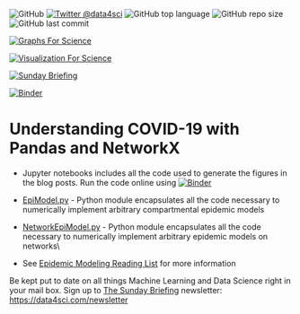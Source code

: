 ![GitHub](https://img.shields.io/github/license/DataForScience/CoVID19)
[![Twitter @data4sci](https://img.shields.io/twitter/follow/data4sci)](https://twitter.com/intent/follow?screen_name=data4sci)
![GitHub top language](https://img.shields.io/github/languages/top/DataForScience/CoVID19)
![GitHub repo size](https://img.shields.io/github/repo-size/DataForScience/CoVID19)
![GitHub last commit](https://img.shields.io/github/last-commit/DataForScience/CoVID19)

[![Graphs For Science](https://img.shields.io/badge/Graphs_For_Science-Subscribe-blue)](https://graphs4sci.substack.com/)

[![Visualization For Science](https://img.shields.io/badge/Visualization_For_Science-Subscribe-blue)](https://viz4sci.substack.com/)

[![Sunday Briefing](https://img.shields.io/badge/Sunday_Briefing-Subscribe-blue)](https://data4sci.ck.page/8a51c452bc)

[![Binder](https://mybinder.org/badge_logo.svg)](https://mybinder.org/v2/gh/DataForScience/CoVID19/master)

# Understanding COVID-19 with Pandas and NetworkX

- Jupyter notebooks includes all the code used to generate the figures in the blog posts. Run the code online using  [![Binder](https://mybinder.org/badge_logo.svg)](https://mybinder.org/v2/gh/DataForScience/CoVID19/main)

- [EpiModel.py](https://github.com/DataForScience/CoVID19/blob/master/EpiModel.py) - Python module encapsulates all the code necessary to numerically implement arbitrary compartmental epidemic models

- [NetworkEpiModel.py](https://github.com/DataForScience/CoVID19/blob/master/NetworkEpiModel.py) - Python module encapsulates all the code necessary to numerically implement arbitrary epidemic models on networks\

- See [Epidemic Modeling Reading List](bgoncalves.medium.com/list/epidemiology-101-185b95a0f345) for more information

Be kept put to date on all things Machine Learning and Data Science right in your mail box. Sign up to [The Sunday Briefing](https://data4sci.com/newsletter) newsletter: https://data4sci.com/newsletter
